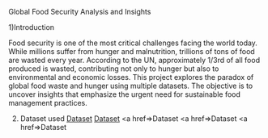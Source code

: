 Global Food Security Analysis and Insights

1)Introduction

Food security is one of the most critical challenges facing the world today. While millions suffer from hunger and malnutrition, trillions of tons of food are wasted every year. According to the UN, approximately 1/3rd of all food produced is wasted, contributing not only to hunger but also to environmental and economic losses. This project explores the paradox of global food waste and hunger using multiple datasets. The objective is to uncover insights that emphasize the urgent need for sustainable food management practices.

2) Dataset used
<a href="https://github.com/Bhavadharshini-YL/Global-Food-Security---Dashboard/blob/main/Hunger%20data.csv">Dataset</a>
<a href="https://github.com/Bhavadharshini-YL/Global-Food-Security---Dashboard/blob/main/food%20waste%20percapita.csv">Dataset</a>
<a href=>Dataset</a>
<a href=>Dataset</a>
<a href=>Dataset</a>
